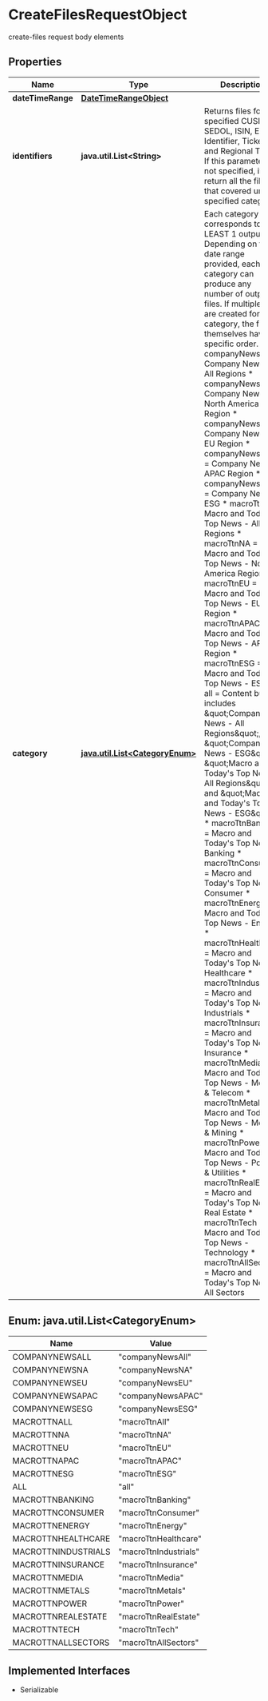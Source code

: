 

# CreateFilesRequestObject

create-files request body elements

## Properties

Name | Type | Description | Notes
------------ | ------------- | ------------- | -------------
**dateTimeRange** | [**DateTimeRangeObject**](DateTimeRangeObject.md) |  | 
**identifiers** | **java.util.List&lt;String&gt;** | Returns files for specified CUSIP, SEDOL, ISIN, Entity Identifier, Ticker and Regional Ticker. If this parameter is not specified, it will return all the files that covered under specified category. |  [optional]
**category** | [**java.util.List&lt;CategoryEnum&gt;**](#java.util.List&lt;CategoryEnum&gt;) | Each category corresponds to AT LEAST 1 output file. Depending on the date range provided, each category can produce any number of output files. If multiple files are created for one category, the files themselves have no specific order.   * companyNewsAll &#x3D; Company News - All Regions * companyNewsNA &#x3D; Company News - North America Region * companyNewsEU &#x3D; Company News -EU Region * companyNewsAPAC &#x3D; Company News - APAC Region * companyNewsESG &#x3D; Company News - ESG * macroTtnAll &#x3D; Macro and Today&#39;s Top News - All Regions * macroTtnNA &#x3D; Macro and Today&#39;s Top News - North America Region * macroTtnEU &#x3D; Macro and Today&#39;s Top News - EU Region * macroTtnAPAC &#x3D; Macro and Today&#39;s Top News - APAC  Region * macroTtnESG &#x3D; Macro and Today&#39;s Top News - ESG * all &#x3D; Content bundle includes \&quot;Company News - All Regions\&quot;, \&quot;Company News - ESG\&quot;, \&quot;Macro and Today&#39;s Top News - All Regions\&quot;, and \&quot;Macro and Today&#39;s Top News - ESG\&quot; * macroTtnBanking &#x3D; Macro and Today&#39;s Top News -Banking * macroTtnConsumer &#x3D; Macro and Today&#39;s Top News - Consumer * macroTtnEnergy &#x3D; Macro and Today&#39;s Top News - Energy * macroTtnHealthcare &#x3D; Macro and Today&#39;s Top News - Healthcare * macroTtnIndustrials &#x3D; Macro and Today&#39;s Top News - Industrials * macroTtnInsurance &#x3D; Macro and Today&#39;s Top News - Insurance * macroTtnMedia &#x3D;  Macro and Today&#39;s Top News - Media &amp; Telecom * macroTtnMetals &#x3D; Macro and Today&#39;s Top News - Metals &amp; Mining * macroTtnPower &#x3D; Macro and Today&#39;s Top News - Power &amp; Utilities * macroTtnRealEstate &#x3D; Macro and Today&#39;s Top News - Real Estate * macroTtnTech &#x3D; Macro and Today&#39;s Top News -Technology * macroTtnAllSectors &#x3D; Macro and Today&#39;s Top News - All Sectors | 



## Enum: java.util.List&lt;CategoryEnum&gt;

Name | Value
---- | -----
COMPANYNEWSALL | &quot;companyNewsAll&quot;
COMPANYNEWSNA | &quot;companyNewsNA&quot;
COMPANYNEWSEU | &quot;companyNewsEU&quot;
COMPANYNEWSAPAC | &quot;companyNewsAPAC&quot;
COMPANYNEWSESG | &quot;companyNewsESG&quot;
MACROTTNALL | &quot;macroTtnAll&quot;
MACROTTNNA | &quot;macroTtnNA&quot;
MACROTTNEU | &quot;macroTtnEU&quot;
MACROTTNAPAC | &quot;macroTtnAPAC&quot;
MACROTTNESG | &quot;macroTtnESG&quot;
ALL | &quot;all&quot;
MACROTTNBANKING | &quot;macroTtnBanking&quot;
MACROTTNCONSUMER | &quot;macroTtnConsumer&quot;
MACROTTNENERGY | &quot;macroTtnEnergy&quot;
MACROTTNHEALTHCARE | &quot;macroTtnHealthcare&quot;
MACROTTNINDUSTRIALS | &quot;macroTtnIndustrials&quot;
MACROTTNINSURANCE | &quot;macroTtnInsurance&quot;
MACROTTNMEDIA | &quot;macroTtnMedia&quot;
MACROTTNMETALS | &quot;macroTtnMetals&quot;
MACROTTNPOWER | &quot;macroTtnPower&quot;
MACROTTNREALESTATE | &quot;macroTtnRealEstate&quot;
MACROTTNTECH | &quot;macroTtnTech&quot;
MACROTTNALLSECTORS | &quot;macroTtnAllSectors&quot;


## Implemented Interfaces

* Serializable


